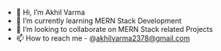 - 👋 Hi, I’m Akhil Varma
- 🌱 I’m currently learning MERN Stack Development
- 💞️ I’m looking to collaborate on MERN Stack related Projects
- 📫 How to reach me - @akhilvarma2378@gmail.com
